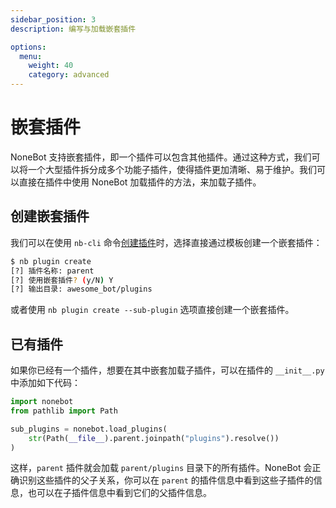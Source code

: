 ```yaml
---
sidebar_position: 3
description: 编写与加载嵌套插件

options:
  menu:
    weight: 40
    category: advanced
---
```


# 嵌套插件

NoneBot 支持嵌套插件，即一个插件可以包含其他插件。通过这种方式，我们可以将一个大型插件拆分成多个功能子插件，使得插件更加清晰、易于维护。我们可以直接在插件中使用 NoneBot 加载插件的方法，来加载子插件。

## 创建嵌套插件

我们可以在使用 `nb-cli` 命令[创建插件](../tutorial/create-plugin.md#创建插件)时，选择直接通过模板创建一个嵌套插件：

```bash
$ nb plugin create
[?] 插件名称: parent
[?] 使用嵌套插件? (y/N) Y
[?] 输出目录: awesome_bot/plugins
```

或者使用 `nb plugin create --sub-plugin` 选项直接创建一个嵌套插件。

## 已有插件

如果你已经有一个插件，想要在其中嵌套加载子插件，可以在插件的 `__init__.py` 中添加如下代码：

```python title=parent/__init__.py
import nonebot
from pathlib import Path

sub_plugins = nonebot.load_plugins(
    str(Path(__file__).parent.joinpath("plugins").resolve())
)
```

这样，`parent` 插件就会加载 `parent/plugins` 目录下的所有插件。NoneBot 会正确识别这些插件的父子关系，你可以在 `parent` 的插件信息中看到这些子插件的信息，也可以在子插件信息中看到它们的父插件信息。
